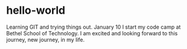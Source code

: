 # hello-world
Learning GIT and trying things out.
January 10 I start my code camp at Bethel School of Technology.
I am excited and looking forward to this journey, new journey, in my life.
